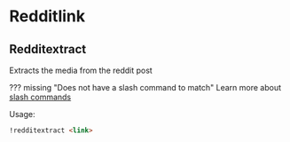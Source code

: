 # Redditlink



## Redditextract

Extracts the media from the reddit post

??? missing "Does not have a slash command to match"
	Learn more about [slash commands](/#slash-commands)

Usage:

```md
!redditextract <link>
```
